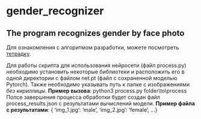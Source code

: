 # gender_recognizer
## The program recognizes gender by face photo
Для ознакомления с алгоритмом разработки, можете посмотреть <a href='https://github.com/IamSVP94/gender_recognizer/blob/master/NtechLab.ipynb'>тетрадку</a>.

Для работы скрипта для использования нейросети (файл process.py) необходимо установить некоторые библиотеки и расположить его в одной директории с файлом net.pt (файл с сохраненной моделью Pytorch).
Также необходимо указывать путь к папке с изображениями *без кириллицы*.
**Пример вызова**: python3 process.py folder\to\process\
Полсе завершения процесса обработки будет создан файл process_results.json с результатами вычислений модели.
**Пример файла с результатами**: { ‘img_1.jpg’: ‘male’, ‘img_2.jpg’: ‘female’, ...}
